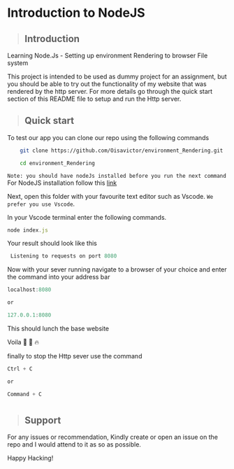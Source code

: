 #  Introduction to NodeJS

> ## Introduction
Learning Node.Js - 
Setting up environment Rendering to browser File system

This project is intended to be used as dummy project for an assignment, but you should be able to try out the functionality  of my website that was rendered by the http server. For more details go through the quick start section of this README file to setup and run the Http server.

> ## Quick start

To test our app you can clone our repo using the following commands
```sh
    git clone https://github.com/Oisavictor/environment_Rendering.git

    cd environment_Rendering

```
`Note: you should have nodeJs installed before you run the next command` For NodeJS installation follow this [link]()

Next, open this folder with your favourite text editor such as Vscode. `We prefer you use Vscode`.

In your Vscode terminal enter the following commands.

```Javascript
node index.js
```
 Your result should look like this

```Javascript
 Listening to requests on port 8080
 ```
Now with your sever running navigate to a browser of your choice and enter the command into your address bar
```javascript
localhost:8080

or 

127.0.0.1:8080
```
This should lunch the base website

Voila :rocket: :dart: :fire:

finally to stop the Http sever use the command
```Javascript
Ctrl + C 

or

Command + C 
```
#
> ## Support
For any issues or recommendation, Kindly create or open an issue on the repo and I would attend to it as so as possible.

Happy Hacking!